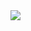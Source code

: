 <a href="https://github.com/devxb/gitanimals">
  <img src="https://render.gitanimals.org/farms/songchez"/>
</a>
